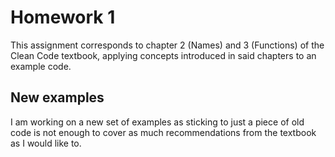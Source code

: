 # Homework 1
This assignment corresponds to chapter 2 (Names) and 3 (Functions) of the Clean Code textbook, applying concepts introduced in said chapters to an example code.

## New examples
I am working on a new set of examples as sticking to just a piece of old code is not enough to cover as much recommendations from the textbook as I would like to.